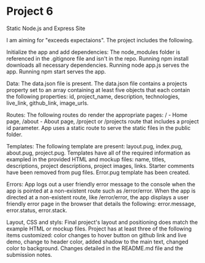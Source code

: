 # Project 6
 Static Node.js and Express Site

I am aiming for "exceeds expectaions". The project includes the following.

Initialize the app and add dependencies:
The node_modules folder is referenced in the .gitignore file and isn't in the repo. Running npm install downloads all necessary dependencies. Running node app.js serves the app. Running npm start serves the app.

Data:
The data.json file is present. The data.json file contains a projects property set to an array containing at least five objects that each contain the following properties: id, project_name, description, technologies, live_link, github_link, image_urls.

Routes:
The following routes do render the appropriate pages: / - Home page, /about - About page, /project or /projects route that includes a project id parameter. App uses a static route to serve the static files in the public folder.

Templates:
The following template are present: layout.pug, index.pug, about.pug, project.pug. Templates have all of the required information as exampled in the provided HTML and mockup files: name, titles, descriptions, project descriptions, project images, links. Starter comments have been removed from pug files. Error.pug template has been created.

Errors:
App logs out a user friendly error message to the console when the app is pointed at a non-existent route such as /error/error. When the app is directed at a non-existent route, like /error/error, the app displays a user friendly error page in the browser that details the following: error.message, error.status, error.stack.

Layout, CSS and styls:
Final project's layout and positioning does match the example HTML or mockup files. Project has at least three of the following items customized: color changes to hover button on github link and live demo, change to header color, added shadow to the main text, changed color to background. Changes detailed in the README.md file and the submission notes.



